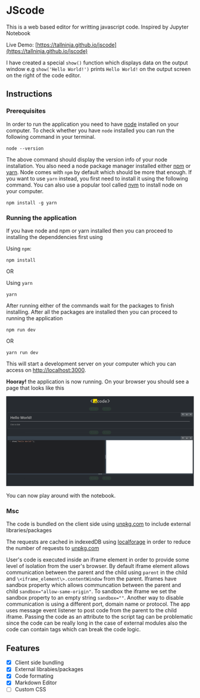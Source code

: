 # JScode

This is a web based editor for writting javascript code. Inspired by Jupyter Notebook

Live Demo: [https://tallninja.github.io/jscode](https://tallninja.github.io/jscode)

I have created a special `show()` function which displays data on the output window e.g `show('Hello World!')` prints `Hello World!` on the output screen on the right of the code editor.

## Instructions

### Prerequisites

In order to run the application you need to have [node](https://nodejs.org/en/) installed on your computer. To check whether you have `node` installed you can run the following command in your terminal.

```text
node --version
```

The above command should display the version info of your node installation. You also need a node package manager installed either [npm](https://www.google.com/search?q=npm) or [yarn](https://yarnpkg.com/cli/node). Node comes with `npm` by default which should be more that enough. If you want to use `yarn` instead, you first need to install it using the following command. You can also use a popular tool called [nvm](https://github.com/nvm-sh/nvm) to install node on your computer.

```text
npm install -g yarn
```

### Running the application

If you have node and npm or yarn installed then you can proceed to installing the dependdencies first using

Using `npm`:

```text
npm install
```
OR

Using `yarn`

```text
yarn
```

After running either of the commands wait for the packages to finish installing. After all the packages are installed then you can proceed to running the application

```text
npm run dev
```

OR

```text
yarn run dev
```

This will start a development server on your computer which you can access on [http://localhost:3000](http://localhost:3000).

**Hooray!** the application is now running. On your browser you should see a page that looks like this

![home page](images/jscode1.png)

You can now play around with the notebook.

### Msc

The code is bundled on the client side using [unpkg.com](https://unpkg.com) to include external libraries/packages

The requests are cached in indexedDB using [localforage](https://www.npmjs.com/package/localforage) in order to reduce the number of requests to [unpkg.com](https://unpkg.com)

User's code is executed inside an iframe element in order to provide some level of isolation from the user's browser. By default iframe element allows communication between the parent and the child using `parent` in the child and `\<iframe_element\>.contentWindow` from the parent.
Iframes have sandbox property which allows communcation between the parent and child `sandbox="allow-same-origin"`. To sandbox the iframe we set the sandbox property to an empty string `sandbox=""`.
Another way to disable communication is using a different port, domain name or protocol.
The app uses message event listener to post code from the parent to the child iframe. Passing the code as an attribute to the script tag can be problematic since the code can be really long in the case of external modules also the code can contain tags which can break the code logic.

## Features

- [X] Client side bundling
- [X] External librabies/packages
- [X] Code formating
- [X] Markdown Editor
- [ ] Custom CSS